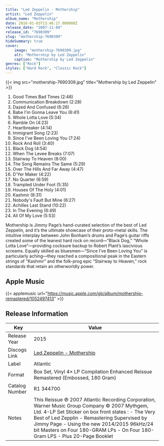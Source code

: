 ```yaml
---
title: "Led Zeppelin - Mothership"
artist: "Led Zeppelin"
album_name: "Mothership"
date: 2016-01-03T13:46:17.000000Z
release_date: "2007-11-09"
release_id: "7690309"
slug: "mothership-7690309"
hideSummary: true
cover:
    image: "mothership-7690309.jpg"
    alt: "Mothership by Led Zeppelin"
    caption: "Mothership by Led Zeppelin"
genres: ["Rock"]
styles: ["Hard Rock", "Classic Rock"]
---
```


{{< img src="mothership-7690309.jpg" title="Mothership by Led Zeppelin" >}}

<!-- section break -->

1. Good Times Bad Times (2:46)
2. Communication Breakdown (2:28)
3. Dazed And Confused (6:26)
4. Babe I'm Gonna Leave You (6:41)
5. Whole Lotta Love (5:34)
6. Ramble On (4:23)
7. Heartbreaker (4:14)
8. Immigrant Song (2:23)
9. Since I've Been Loving You (7:24)
10. Rock And Roll (3:40)
11. Black Dog (4:54)
12. When The Levee Breaks (7:07)
13. Stairway To Heaven (8:00)
14. The Song Remains The Same (5:29)
15. Over The Hills And Far Away (4:47)
16. D'Yer Maker (4:22)
17. No Quarter (6:59)
18. Trampled Under Foot (5:35)
19. Houses Of The Holy (4:01)
20. Kashmir (8:31)
21. Nobody's Fault But Mine (6:27)
22. Achilles Last Stand (10:22)
23. In The Evening (6:49)
24. All Of My Love (5:53)

<!-- section break -->


Mothership is Jimmy Page’s hand-curated selection of the best of Led Zeppelin, and it’s the ultimate showcase of their proto-metal skills. The intuitive interplay between John Bonham’s drums and Page’s guitar riffs created some of the leanest hard rock on record—“Black Dog,” “Whole Lotta Love”—providing cocksure backup to Robert Plant’s lascivious screams. Equally skilled as bluesmen—“Since I’ve Been Loving You” is particularly aching—they reached a compositional peak in the Eastern strings of “Kashmir” and the folk-prog epic “Stairway to Heaven,” rock standards that retain an otherworldly power.



## Apple Music
{{< applemusic url="https://music.apple.com/gb/album/mothership-remastered/1052497413" >}}






## Release Information
|  Key           | Value                                                |
| ---------------| ---------------------------------------------------- |
| Release Year   | 2015                                   |
| Discogs Link   | [Led Zeppelin - Mothership](https://www.discogs.com/release/7690309-Led-Zeppelin-Mothership) |
| Label          | Atlantic |
| Format         | Box Set, Vinyl 4× LP Compilation Enhanced Reissue Remastered (Embossed, 180 Gram) |
| Catalog Number | R1 344700 |
| Notes | This Reissue ℗ 2007 Atlantic Recording Corporation, Warner Music Group Company   © 2007 Mythgem, Ltd.  4-LP Set  Sticker on box front states :   - The Very Best of Led Zepplin - Remastering Supervised by Jimmy Page - Using the new 2014/2015 96kHz/24 bit Masters on Four 180-GRAM LPs - On Four 180-Gram LPS - Plus 20-Page Booklet  |